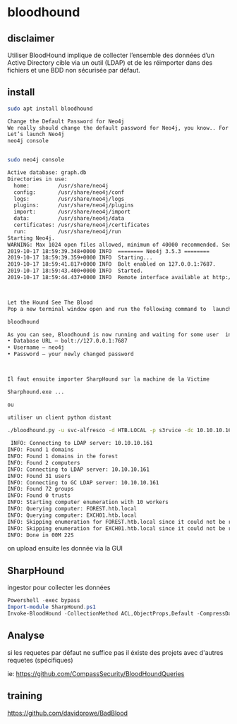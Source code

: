 # bloodhound

## disclaimer

Utiliser BloodHound implique de collecter l’ensemble des données d’un Active Directory cible via un outil (LDAP) et de les réimporter dans des fichiers et une BDD non sécurisée par défaut.

## install

```sh
sudo apt install bloodhound

Change the Default Password for Neo4j
We really should change the default password for Neo4j, you know.. For reasons.
Let’s launch Neo4j
neo4j console


sudo neo4j console

Active database: graph.db
Directories in use:
  home:         /usr/share/neo4j
  config:       /usr/share/neo4j/conf
  logs:         /usr/share/neo4j/logs
  plugins:      /usr/share/neo4j/plugins
  import:       /usr/share/neo4j/import
  data:         /usr/share/neo4j/data
  certificates: /usr/share/neo4j/certificates
  run:          /usr/share/neo4j/run
Starting Neo4j.
WARNING: Max 1024 open files allowed, minimum of 40000 recommended. See the Neo4j manual.
2019-10-17 18:59:39.348+0000 INFO  ======== Neo4j 3.5.3 ========
2019-10-17 18:59:39.359+0000 INFO  Starting...
2019-10-17 18:59:41.817+0000 INFO  Bolt enabled on 127.0.0.1:7687.
2019-10-17 18:59:43.400+0000 INFO  Started.
2019-10-17 18:59:44.437+0000 INFO  Remote interface available at http://localhost:7474/



Let the Hound See The Blood
Pop a new terminal window open and run the following command to  launch Bloodhound, leave the Neo4j console running for obvious reasons.

bloodhound

As you can see, Bloodhound is now running and waiting for some user  input. Earlier when launching Neo4j it also enabled Bolt on  bolt://127.0.0.1:7687. You need to use this as your Database URL.
• Database URL – bolt://127.0.0.1:7687
• Username – neo4j
• Password – your newly changed password



Il faut ensuite importer SharpHound sur la machine de la Victime

Sharphound.exe ...

ou 

utiliser un client python distant

./bloodhound.py -u svc-alfresco -d HTB.LOCAL -p s3rvice -dc 10.10.10.161 -gc 10.10.10.161
 
 INFO: Connecting to LDAP server: 10.10.10.161
INFO: Found 1 domains
INFO: Found 1 domains in the forest
INFO: Found 2 computers
INFO: Connecting to LDAP server: 10.10.10.161
INFO: Found 31 users
INFO: Connecting to GC LDAP server: 10.10.10.161
INFO: Found 72 groups
INFO: Found 0 trusts
INFO: Starting computer enumeration with 10 workers
INFO: Querying computer: FOREST.htb.local
INFO: Querying computer: EXCH01.htb.local
INFO: Skipping enumeration for FOREST.htb.local since it could not be resolved.
INFO: Skipping enumeration for EXCH01.htb.local since it could not be resolved.
INFO: Done in 00M 22S
```
 
 
on upload ensuite les donnée via la GUI



## SharpHound

ingestor pour collecter les données

```powershell
Powershell -exec bypass
Import-module SharpHound.ps1
Invoke-BloodHound -CollectionMethod ACL,ObjectProps,Default -CompressData –SkipPing
```


## Analyse

si les requetes par défaut ne suffice pas il éxiste des projets avec d'autres requetes (spécifiques)

ie: https://github.com/CompassSecurity/BloodHoundQueries

## training

https://github.com/davidprowe/BadBlood